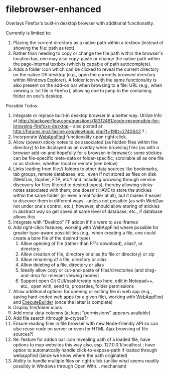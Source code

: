 filebrowser-enhanced
====================

Overlays Firefox's built-in desktop browser with additional functionality.

Currently is limited to:

1. Placing the current directory as a native path within a textbox (instead of showing the file: path as text).
1. Rather than needing to copy or change the file path within the browser's location bar, one may also copy-paste or change the native path within the page-internal textbox (which is capable of path autocomplete).
1. Adds a folder icon which can be clicked to reveal the current directory on the native OS desktop (e.g., open the currently browsed directory within Windows Explorer). A folder icon with the same functionality is also present on the add-on bar when browsing to a file: URL (e.g., when viewing a .txt file in Firefox), allowing one to jump to the containing folder on one's desktop.

Possible Todos:

1. Integrate or replace built-in desktop browser in a better way: Utilize info at http://stackoverflow.com/questions/18312461/code-responsible-for-browsing-firefoxs-desktop  - also posted at http://forums.mozillazine.org/viewtopic.php?f=19&t=2740643 ? ;
1. Incorporate [WebAppFind](https://github.com/brettz9/webappfind) functionality upon right-click.
1. Allow (power) sticky notes to be associated (as hidden files within the directory) to be displayed as an overlay when browsing files (as with a browser add-on and hopefully for a browser-in-browser); some stickies can be file-specific meta-data or folder-specific; scrollable all as one file or as stickies, whether local or remote (see below)
1. Links leading from file:// folders to other data sources like bookmarks, tab groups, remote databases, etc., even if not stored as files on disk (WebDav, Gopher, FTP, etc.? and including browsing through service discovery for files filtered to desired types), thereby allowing sticky notes associated with them; one doesn't HAVE to store the stickies within the same folder (or even a real folder at all), but it makes it easier to discover them in different ways--unless not possible (as with WebDav not under one's control, etc.); however, should allow storing of stickies in abstract way so get saved at same level of database, etc., if database allows this
1. Integrate with "Desktop" FF addon if his were to use iframes
1. Add right-click features, working with WebAppFind where possible for greater type-aware possibilities (e.g., when creating a file, one could create a bare file of the desired type)
    1. Allow opening of file (rather than FF's download), alias?, or directory;
    1. Allow creation of file, directory or alias (to file or directory) or zip
    1. Allow renaming of a file, directory or alias
    1. Allow deleting of a file, directory or alias
    1. Ideally allow copy or cut-and-paste of files/directories (and drag-and-drop for relevant viewing modes)
    1. Support open Git GUI/bash/create repo here, edit in Notepad++, etc., open with, send to, properties, folder permissions
1. Allow additional options for opening or editing file in web app (e.g., saving hard-coded web apps for a given file), working with [WebAppFind](https://github.com/brettz9/webappfind) and [ExecuteBuilder](https://builder.addons.mozilla.org/package/204099/latest/) (once the latter is complete)
1. Display file/folder icons
1. Add meta-data columns (at least "permissions" appears available)
1. Add file search (through js-ctypes?)
1. Ensure reading files in file browser with new Node-friendly API so can also reuse code on server or even for HTML Ajax browsing of file sources?)
1. Re: feature for addon bar icon revealing path of a loaded file, have options to map websites this way also, esp. 127.0.0.1/localhost ; have option to automatically handle click-to-expose-path if loaded through webappfind (since we know where the path originated)
1. Ability to handle multiple files on right-click (unlike what seems readily possibly in Windows through Open With... mechanism)
